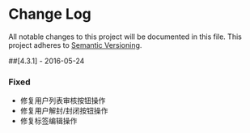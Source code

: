 # Change Log
All notable changes to this project will be documented in this file.
This project adheres to [Semantic Versioning](http://semver.org/).

##[4.3.1] - 2016-05-24
### Fixed
- 修复用户列表审核按钮操作
- 修复用户解封/封闭按钮操作
- 修复标签编辑操作

